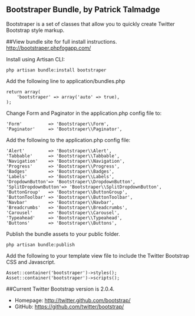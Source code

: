 ## Bootstraper Bundle, by Patrick Talmadge

Bootstraper is a set of classes that allow you to quickly create Twitter Bootstrap style markup.

##View bundle site for full install instructions.
http://bootstraper.phpfogapp.com/


Install using Artisan CLI:

	php artisan bundle:install bootstraper

Add the following line to application/bundles.php

	return array(
		'bootstraper' => array('auto' => true),
	);

Change Form and Paginator in the application.php config file to:

	'Form' 			=> 'Bootstraper\\Form',
	'Paginator'		=> 'Bootstraper\\Paginator',

Add the following to the application.php config file:

	'Alert' 		=> 'Bootstraper\\Alert',
	'Tabbable' 		=> 'Bootstraper\\Tabbable',
	'Navigation'	=> 'Bootstraper\\Navigation',
	'Progress'		=> 'Bootstraper\\Progress',
	'Badges'		=> 'Bootstraper\\Badges',
	'Labels'		=> 'Bootstraper\\Labels',
	'DropdownButton'=> 'Bootstraper\\DropdownButton',
	'SplitDropdownButton'=> 'Bootstraper\\SplitDropdownButton',
	'ButtonGroup'	=> 'Bootstraper\\ButtonGroup',
	'ButtonToolbar'	=> 'Bootstraper\\ButtonToolbar',
	'Navbar'		=> 'Bootstraper\\Navbar',
	'Breadcrumbs'	=> 'Bootstraper\\Breadcrumbs',
	'Carousel'		=> 'Bootstraper\\Carousel',
	'Typeahead'		=> 'Bootstraper\\Typeahead',
	'Buttons'		=> 'Bootstraper\\Buttons',


Publish the bundle assets to your public folder.

	php artisan bundle:publish


Add the following to your template view file to include the Twitter Bootstrap CSS and Javascript.

	Asset::container('bootstraper')->styles();
	Asset::container('bootstraper')->scripts();



##Current Twitter Bootstrap version is 2.0.4.

- Homepage:		http://twitter.github.com/bootstrap/
- GitHub:   	https://github.com/twitter/bootstrap/